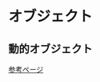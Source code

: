 # オブジェクト

## 動的オブジェクト

[参考ページ](https://yttm-work.jp/lang/cpp/cpp_0004.html#:~:text=%E3%82%AA%E3%83%96%E3%82%B8%E3%82%A7%E3%82%AF%E3%83%88%E3%81%A8%E3%81%AF%E3%82%AF%E3%83%A9%E3%82%B9%E3%82%92,%E3%81%A8%E5%91%BC%E3%82%93%E3%81%A7%E3%81%84%E3%81%BE%E3%81%99%E3%80%82)
